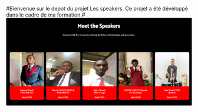 #Bienvenue sur le depot du projet Les speakers. Ce projet a été développé dans le cadre de ma formation.#
![capture de ma page web](Capture.PNG)
